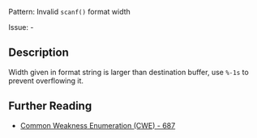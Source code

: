 Pattern: Invalid `scanf()` format width

Issue: -

## Description

Width given in format string is larger than destination buffer, use `%-1s` to prevent overflowing it.

## Further Reading

* [Common Weakness Enumeration (CWE) - 687](https://cwe.mitre.org/data/definitions/687.html)